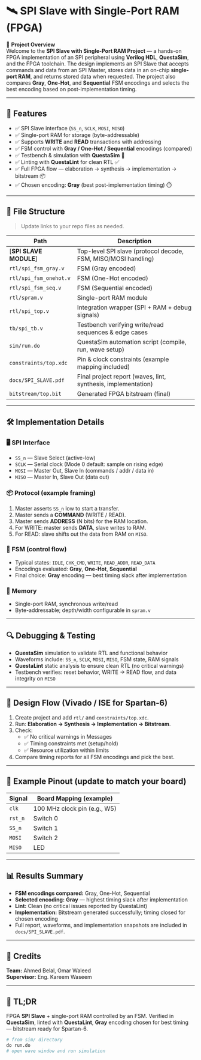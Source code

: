 # 🛰️ SPI Slave with Single-Port RAM (FPGA)

📌 **Project Overview**  
Welcome to the **SPI Slave with Single-Port RAM Project** — a hands-on FPGA implementation of an SPI peripheral using **Verilog HDL**, **QuestaSim**, and the FPGA toolchain. The design implements an SPI Slave that accepts commands and data from an SPI Master, stores data in an on-chip **single-port RAM**, and returns stored data when requested. The project also compares **Gray**, **One-Hot**, and **Sequential** FSM encodings and selects the best encoding based on post-implementation timing.

---

## 🎯 Features
- ✅ SPI Slave interface (`SS_n`, `SCLK`, `MOSI`, `MISO`)  
- ✅ Single-port RAM for storage (byte-addressable)  
- ✅ Supports **WRITE** and **READ** transactions with addressing  
- ✅ FSM control with **Gray / One-Hot / Sequential** encodings (compared)  
- ✅ Testbench & simulation with **QuestaSim** 🧪  
- ✅ Linting with **QuestaLint** for clean RTL ✅  
- ✅ Full FPGA flow — elaboration → synthesis → implementation → bitstream 📦  
- ✅ Chosen encoding: **Gray** (best post-implementation timing) ⏱️

---

## 📂 File Structure
> Update links to your repo files as needed.

| Path | Description |
|---|---|
| [**SPI SLAVE MODULE**] | Top-level SPI slave (protocol decode, FSM, MISO/MOSI handling) |
| `rtl/spi_fsm_gray.v` | FSM (Gray encoded) |
| `rtl/spi_fsm_onehot.v` | FSM (One-Hot encoded) |
| `rtl/spi_fsm_seq.v` | FSM (Sequential encoded) |
| `rtl/spram.v` | Single-port RAM module |
| `rtl/spi_top.v` | Integration wrapper (SPI + RAM + debug signals) |
| `tb/spi_tb.v` | Testbench verifying write/read sequences & edge cases |
| `sim/run.do` | QuestaSim automation script (compile, run, wave setup) |
| `constraints/top.xdc` | Pin & clock constraints (example mapping included) |
| `docs/SPI_SLAVE.pdf` | Final project report (waves, lint, synthesis, implementation) |
| `bitstream/top.bit` | Generated FPGA bitstream (final) |

---

## 🛠️ Implementation Details

### 🖥️ SPI Interface
- `SS_n` — Slave Select (active-low)  
- `SCLK` — Serial clock (Mode 0 default: sample on rising edge)  
- `MOSI` — Master Out, Slave In (commands / addr / data in)  
- `MISO` — Master In, Slave Out (data out)

### 📦 Protocol (example framing)
1. Master asserts `SS_n` low to start a transfer.  
2. Master sends a **COMMAND** (WRITE / READ).  
3. Master sends **ADDRESS** (N bits) for the RAM location.  
4. For WRITE: master sends **DATA**, slave writes to RAM.  
5. For READ: slave shifts out the data from RAM on `MISO`.

### 🔁 FSM (control flow)
- Typical states: `IDLE`, `CHK_CMD`, `WRITE`, `READ_ADDR`, `READ_DATA`  
- Encodings evaluated: **Gray**, **One-Hot**, **Sequential**  
- Final choice: **Gray** encoding — best timing slack after implementation

### 🧠 Memory
- Single-port RAM, synchronous write/read  
- Byte-addressable; depth/width configurable in `spram.v`

---

## 🔍 Debugging & Testing
- **QuestaSim** simulation to validate RTL and functional behavior  
- Waveforms include: `SS_n`, `SCLK`, `MOSI`, `MISO`, FSM state, RAM signals  
- **QuestaLint** static analysis to ensure clean RTL (no critical warnings)  
- Testbench verifies: reset behavior, WRITE → READ flow, and data integrity on `MISO`

---

## 📏 Design Flow (Vivado / ISE for Spartan-6)
1. Create project and add `rtl/` and `constraints/top.xdc`.  
2. Run: **Elaboration → Synthesis → Implementation → Bitstream**.  
3. Check:
   - ✅ No critical warnings in Messages  
   - ✅ Timing constraints met (setup/hold)  
   - ✅ Resource utilization within limits  
4. Compare timing reports for all FSM encodings and pick the best.

---

## 🔌 Example Pinout (update to match your board)
| Signal | Board Mapping (example) |
|---|---|
| `clk` | 100 MHz clock pin (e.g., W5) |
| `rst_n` | Switch 0 |
| `SS_n` | Switch 1 |
| `MOSI` | Switch 2 |
| `MISO` | LED |

---

## 📊 Results Summary

- **FSM encodings compared:** Gray, One-Hot, Sequential  
- **Selected encoding:** **Gray** — highest timing slack after implementation  
- **Lint:** Clean (no critical issues reported by QuestaLint)  
- **Implementation:** Bitstream generated successfully; timing closed for chosen encoding  
- Full report, waveforms, and implementation snapshots are included in `docs/SPI_SLAVE.pdf`.

---

## 🤝 Credits

**Team:** Ahmed Belal, Omar Waleed  
**Supervisor:** Eng. Kareem Waseem

---

## 🚀 TL;DR

FPGA **SPI Slave** + single-port RAM controlled by an FSM. Verified in **QuestaSim**, linted with **QuestaLint**, **Gray** encoding chosen for best timing — bitstream ready for Spartan-6.

```tcl
# from sim/ directory
do run.do
# open wave window and run simulation
